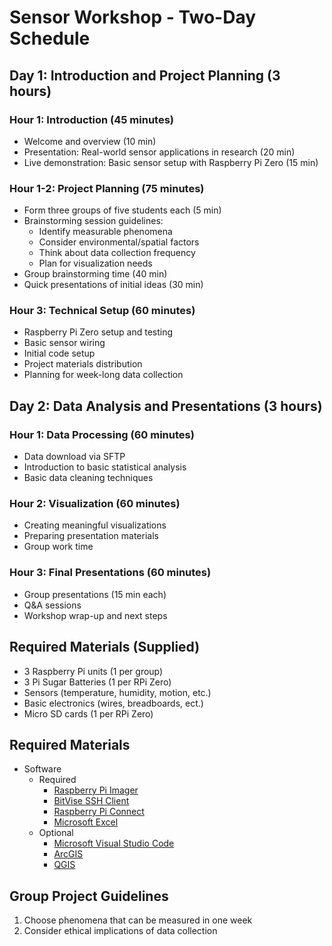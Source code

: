 # Sensor Workshop - Two-Day Schedule

## Day 1: Introduction and Project Planning (3 hours)

### Hour 1: Introduction (45 minutes)
- Welcome and overview (10 min)
- Presentation: Real-world sensor applications in research (20 min)
- Live demonstration: Basic sensor setup with Raspberry Pi Zero (15 min)

### Hour 1-2: Project Planning (75 minutes)
- Form three groups of five students each (5 min)
- Brainstorming session guidelines:
  - Identify measurable phenomena
  - Consider environmental/spatial factors
  - Think about data collection frequency
  - Plan for visualization needs
- Group brainstorming time (40 min)
- Quick presentations of initial ideas (30 min)

### Hour 3: Technical Setup (60 minutes)
- Raspberry Pi Zero setup and testing
- Basic sensor wiring
- Initial code setup
- Project materials distribution
- Planning for week-long data collection

## Day 2: Data Analysis and Presentations (3 hours)

### Hour 1: Data Processing (60 minutes)
- Data download via SFTP
- Introduction to basic statistical analysis
- Basic data cleaning techniques

### Hour 2: Visualization (60 minutes)
- Creating meaningful visualizations
- Preparing presentation materials
- Group work time

### Hour 3: Final Presentations (60 minutes)
- Group presentations (15 min each)
- Q&A sessions
- Workshop wrap-up and next steps

## Required Materials (Supplied)
- 3 Raspberry Pi units (1 per group)
- 3 Pi Sugar Batteries (1 per RPi Zero)
- Sensors (temperature, humidity, motion, etc.)
- Basic electronics (wires, breadboards, ect.)
- Micro SD cards (1 per RPi Zero)

## Required Materials
- Software
  - Required
    - [Raspberry Pi Imager](https://www.raspberrypi.com/software/)
    - [BitVise SSH Client](https://bitvise.com/ssh-client-download)
    - [Raspberry Pi Connect](https://connect.raspberrypi.com/sign-in)
    - [Microsoft Excel](https://www.microsoft.com/en-us/microsoft-365/excel)
  - Optional
    - [Microsoft Visual Studio Code](https://code.visualstudio.com/download)
    - [ArcGIS](https://ucincinnati.maps.arcgis.com/home/index.html)
    - [QGIS](https://qgis.org/download/)

## Group Project Guidelines
1. Choose phenomena that can be measured in one week
2. Consider ethical implications of data collection
